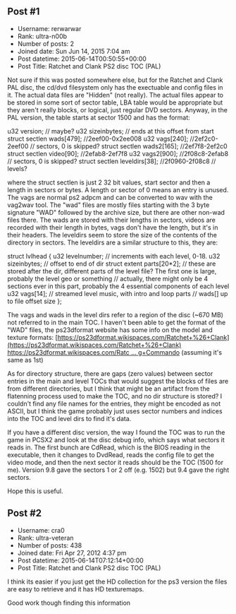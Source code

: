 ## Post #1
- Username: rerwarwar
- Rank: ultra-n00b
- Number of posts: 2
- Joined date: Sun Jun 14, 2015 7:04 am
- Post datetime: 2015-06-14T00:50:55+00:00
- Post Title: Ratchet and Clank PS2 disc TOC (PAL)

Not sure if this was posted somewhere else, but for the Ratchet and Clank PAL disc, the cd/dvd filesystem only has the exectuable and config files in it. The actual data files are "Hidden" (not really). The actual files appear to be stored in some sort of sector table, LBA table would be appropriate but they aren't really blocks, or logical, just regular DVD sectors. Anyway, in the PAL version, the table starts at sector 1500 and has the format:

  u32 version; // maybe?
  u32 sizeinbytes; // ends at this offset from start
  struct sectlen wads[479]; //2eef00-0x2ee008
  u32 vags[240]; //2ef2c0-2eef00 // sectors, 0 is skipped?
  struct sectlen wads2[165]; //2ef7f8-2ef2c0
  struct sectlen video[90]; //2efab8-2ef7f8
  u32 vags2[900]; //2f08c8-2efab8 // sectors, 0 is skipped?
  struct sectlen leveldirs[38]; //2f0960-2f08c8 // levels?

where the struct sectlen is just 2 32 bit values, start sector and then a length in sectors or bytes. A length or sector of 0 means an entry is unused. The vags are normal ps2 adpcm and can be converted to wav with the vag2wav tool. The "wad" files are mostly files starting with the 3 byte signature "WAD" followed by the archive size, but there are other non-wad files there. The wads are stored with their lengths in sectors, videos are recorded with their length in bytes, vags don't have the length, but it's in their headers. The leveldirs seem to store the size of the contents of the directory in sectors. The leveldirs are a similar structure to this, they are:

struct lvlhead {
  u32 levelnumber; // increments with each level, 0-18.
  u32 sizeinbytes; // offset to end of dir
  struct extent parts[20*2]; // these are stored after the dir, different parts of the level file? The first one is large, probably the level geo or something
  // actually, there might only be 4 sections ever in this part, probably the 4 essential components of each level
  u32 vags[14]; // streamed level music, with intro and loop parts
  // wads[] up to file offset size
};

The vags and wads in the level dirs refer to a region of the disc (~670 MB) not referred to in the main TOC. I haven't been able to get the format of the "WAD" files, the ps23dformat website has some info on the model and texture formats:
[https://ps23dformat.wikispaces.com/Ratchet+%26+Clank](https://ps23dformat.wikispaces.com/Ratchet+%26+Clank)
[https://ps23dformat.wikispaces.com/Ratc ... g+Commando](https://ps23dformat.wikispaces.com/Ratchet+%26+Clank+Going+Commando) (assuming it's same as 1st)

As for directory structure, there are gaps (zero values) between sector entries in the main and level TOCs that would suggest the blocks of files are from different directories, but I think that might be an artifact from the flatenning process used to make the TOC, and no dir structure is stored? I couldn't find any file names for the entries, they might be encoded as not ASCII, but I think the game probably just uses sector numbers and indices into the TOC and level dirs to find it's data.

If you have a different disc version, the way I found the TOC was to run the game in PCSX2 and look at the disc debug info, which says what sectors it reads in. The first bunch are CdRead, which is the BIOS reading in the executable, then it changes to DvdRead, reads the config file to get the video mode, and then the next sector it reads should be the TOC (1500 for me). Version 9.8 gave the sectors 1 or 2 off (e.g. 1502) but 9.4 gave the right sectors.

Hope this is useful.
## Post #2
- Username: cra0
- Rank: ultra-veteran
- Number of posts: 438
- Joined date: Fri Apr 27, 2012 4:37 pm
- Post datetime: 2015-06-14T07:12:14+00:00
- Post Title: Ratchet and Clank PS2 disc TOC (PAL)

I think its easier if you just get the HD collection for the ps3 version the files are easy to retrieve and it has HD texturemaps. 

Good work though finding this information
